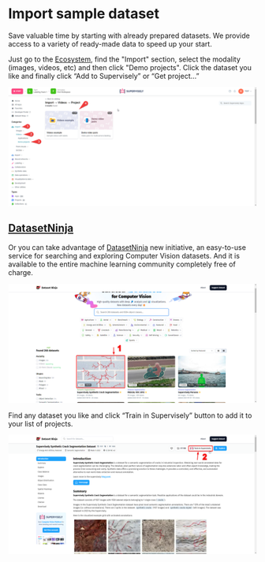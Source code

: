 # Import sample dataset

Save valuable time by starting with already prepared datasets. We provide access to a variety of ready-made data to speed up your start. 

Just go to the [Ecosystem](https://ecosystem.supervisely.com/), find the "Import" section, select the modality (images, videos, etc) and then click "Demo projects". Click the dataset you like and finally click “Add to Supervisely” or “Get project…”

![](sample-dataset.png)


## [**DatasetNinja**](https://datasetninja.com/)
Or you can take advantage of [DatasetNinja](https://datasetninja.com/) new initiative, an easy-to-use service for searching and exploring Computer Vision datasets. And it is available to the entire machine learning community completely free of charge.

![](datasetninja1.png)

Find any dataset you like and click “Train in Supervisely” button to add it to your list of projects.

![](datasetninja2.png)